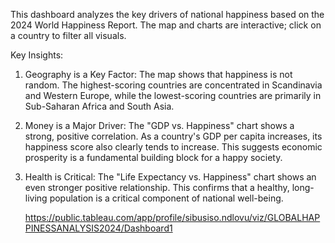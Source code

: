 This dashboard analyzes the key drivers of national happiness based on the 2024 World Happiness Report. The map and charts are interactive; click on a country to filter all visuals.

 Key Insights:

1.  Geography is a Key Factor:
    The map shows that happiness is not random. The highest-scoring countries are concentrated in Scandinavia and Western Europe, while the lowest-scoring countries are primarily in Sub-Saharan Africa and South Asia.

2.  Money is a Major Driver:
    The "GDP vs. Happiness" chart shows a strong, positive correlation. As a country's GDP per capita increases, its happiness score also clearly tends to increase. This suggests economic prosperity is a fundamental building block for a happy society.

3.  Health is Critical:
    The "Life Expectancy vs. Happiness" chart shows an even stronger positive relationship. This confirms that a healthy, long-living population is a critical component of national well-being.

    https://public.tableau.com/app/profile/sibusiso.ndlovu/viz/GLOBALHAPPINESSANALYSIS2024/Dashboard1
